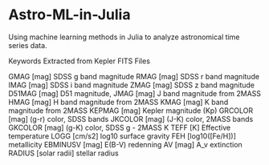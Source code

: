 Astro-ML-in-Julia
=================

Using machine learning methods in Julia to analyze astronomical time series data.

Keywords Extracted from Kepler FITS Files

GMAG [mag] SDSS g band magnitude
RMAG [mag] SDSS r band magnitude
IMAG [mag] SDSS i band magnitude
ZMAG [mag] SDSS z band magnitude
D51MAG [mag] D51 magnitude,
JMAG [mag] J band magnitude from 2MASS
HMAG [mag] H band magnitude from 2MASS
KMAG [mag] K band magnitude from 2MASS
KEPMAG [mag] Kepler magnitude (Kp)
GRCOLOR [mag] (g-r) color, SDSS bands
JKCOLOR [mag] (J-K) color, 2MASS bands
GKCOLOR [mag] (g-K) color, SDSS g - 2MASS K
TEFF [K] Effective temperature
LOGG [cm/s2] log10 surface gravity
FEH [log10([Fe/H])] metallicity
EBMINUSV [mag] E(B-V) redenning
AV [mag] A_v extinction
RADIUS [solar radii] stellar radius
